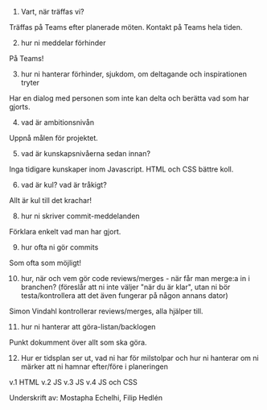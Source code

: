 1. Vart, när träffas vi?

Träffas på Teams efter planerade möten. Kontakt på Teams hela tiden. 

2. hur ni meddelar förhinder

På Teams!

3. hur ni hanterar förhinder, sjukdom, om deltagande och inspirationen tryter

Har en dialog med personen som inte kan delta och berätta vad som har gjorts. 

4. vad är ambitionsnivån

Uppnå målen för projektet. 

5. vad är kunskapsnivåerna sedan innan?

Inga tidigare kunskaper inom Javascript.
HTML och CSS bättre koll.

6. vad är kul? vad är tråkigt?

Allt är kul till det krachar!

8. hur ni skriver commit-meddelanden

Förklara enkelt vad man har gjort.

9. hur ofta ni gör commits

Som ofta som möjligt!

10. hur, när och vem gör code reviews/merges - när får man merge:a in i branchen? (föreslår att ni inte väljer "när du är klar", utan ni bör testa/kontrollera att det även fungerar på någon annans dator)

Simon Vindahl kontrollerar reviews/merges, alla hjälper till. 

11. hur ni hanterar att göra-listan/backlogen

Punkt dokumment över allt som ska göra.

12. Hur er tidsplan ser ut, vad ni har för milstolpar och hur ni hanterar om ni märker att ni hamnar efter/före i planeringen

v.1 HTML
v.2 JS
v.3 JS
v.4 JS och CSS

Underskrift av:
Mostapha Echelhi,
Filip Hedlén
